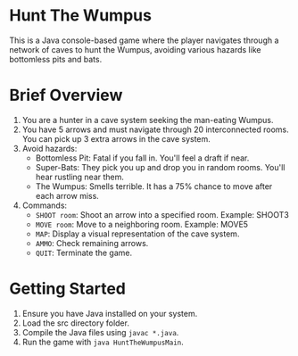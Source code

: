 # Hunt The Wumpus

This is a Java console-based game where the player navigates through a network of caves to hunt the Wumpus, avoiding various hazards like bottomless pits and bats.

# Brief Overview

1. You are a hunter in a cave system seeking the man-eating Wumpus.
2. You have 5 arrows and must navigate through 20 interconnected rooms. You can pick up 3 extra arrows in the cave system.
3. Avoid hazards:
   - Bottomless Pit: Fatal if you fall in. You'll feel a draft if near.
   - Super-Bats: They pick you up and drop you in random rooms. You'll hear rustling near them.
   - The Wumpus: Smells terrible. It has a 75% chance to move after each arrow miss.
4. Commands:
   - `SHOOT room`: Shoot an arrow into a specified room. Example: SHOOT3
   - `MOVE room`: Move to a neighboring room. Example: MOVE5
   - `MAP`: Display a visual representation of the cave system.
   - `AMMO`: Check remaining arrows.
   - `QUIT`: Terminate the game.

# Getting Started

1. Ensure you have Java installed on your system.
2. Load the src directory folder.
2. Compile the Java files using `javac *.java`.
3. Run the game with `java HuntTheWumpusMain`.
